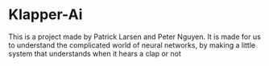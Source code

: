 # Klapper-Ai

This is a project made by Patrick Larsen and Peter Nguyen.
It is made for us to understand the complicated world of
neural networks, by making a little system that understands when it hears a
clap or not

